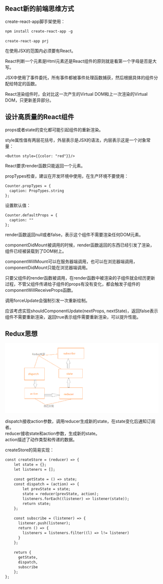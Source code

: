 ## React新的前端思维方式
create-react-app脚手架使用：    
```
npm install create-react-app -g

create-react-app prj
```

在使用JSX的范围内必须要有React。  

React判断一个元素是Html元素还是React组件的原则就是看第一个字母是否是大写。  

JSX中使用了事件委托，所有事件都被事件处理函数捕获，然后根据具体的组件分配给特定的函数。  

React渲染组件时，会对比这一次产生的Virtual DOM和上一次渲染的Virtual DOM，只更新差异部分。

## 设计高质量的React组件
props或者state的变化都可能引起组件的重新渲染。  

style属性值有两层花括号，外层表示是JSX的语法，内层表示这是一个对象常量：  
```
<Button style={{color: "red"}}/>
```

React要求render函数只能返回一个元素。  

propTypes检查，建议在开发环境中使用，在生产环境不要使用：    
```
Counter.propTypes = {
  caption: PropTypes.string
};
```

设置默认值：  
```
Counter.defaultProps = {
  caption: ""
};
```

render函数返回null或者false，表示这个组件不需要渲染任何DOM元素。  

componentDidMount被调用的时候，render函数返回的东西已经引发了渲染，组件已经被装载到了DOM树上。

componentWillMount可以在服务器端调用，也可以在浏览器端调用，componentDidMount只能在浏览器端调用。

只要父组件的render函数被调用，在render函数中被渲染的子组件就会经历更新过程，不管父组件传递给子组件的props有没有变化，都会触发子组件的componentWillReceiveProps函数。

调用forceUpdate会强制引发一次重新绘制。

应该考虑实现shouldComponentUpdate(nextProps, nextState)，返回false表示组件不需要重新渲染，返回true表示组件需要重新渲染，可以提升性能。



## Redux思想
![](./redux.png)

dispatch接收action参数，调用reducer生成新的state，在state变化后通知订阅者。  
reducer接收state和action参数，生成新的state。  
action描述了动作类型和传递的数据。  

createStore的简易实现：  
```
const createStore = (reducer) => {
	let state = {};
    let listeners = [];

    const getState = () => state;
    const dispatch = (action) => {
        let prevState = state;
		state = reducer(prevState, action);
        listeners.forEach((listener) => listener(state));
        return state;
    };

    const subscribe = (listener) => {
      listener.push(listener);
      return () => {
        listeners = listeners.filter((l) => l!= listener)
      }
    };

    return {
      getState,
      dispatch,
      subscribe
    };
};
```


